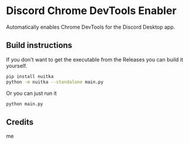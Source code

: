 # Discord Chrome DevTools Enabler

Automatically enables Chrome DevTools for the Discord Desktop app.

## Build instructions

If you don't want to get the executable from the Releases you can build it yourself.
```bash
pip install nuitka
python -m nuitka --standalone main.py
```

Or you can just run it
```bash
python main.py
```

## Credits
me